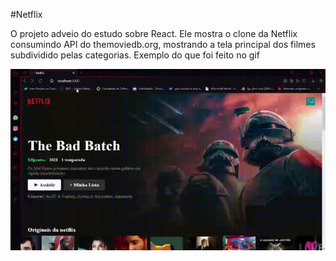 #Netflix

O projeto adveio do estudo sobre React. Ele mostra o clone da Netflix consumindo API do themoviedb.org, mostrando a tela principal dos filmes subdividido pelas categorias. Exemplo do que foi feito no gif

![netflix_gif](https://github.com/IsabelKaryne/Netflix/blob/main/netflix_gif.gif)
